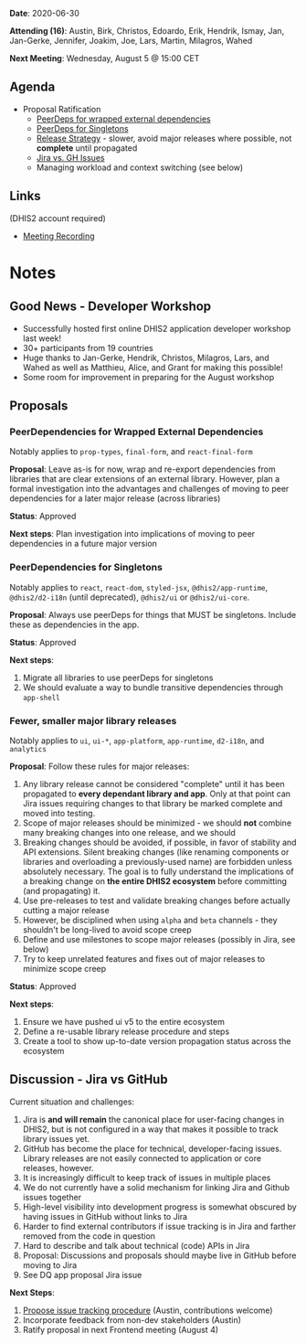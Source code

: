 **Date**: 2020-06-30

**Attending (16)**: Austin, Birk, Christos, Edoardo, Erik, Hendrik, Ismay, Jan, Jan-Gerke, Jennifer, Joakim, Joe, Lars, Martin, Milagros, Wahed

**Next Meeting**: Wednesday, August 5 @ 15:00 CET

## Agenda

- Proposal Ratification
  - [PeerDeps for wrapped external dependencies](https://github.com/dhis2/notes/issues/67)
  - [PeerDeps for Singletons](https://github.com/dhis2/notes/issues/67)
  - [Release Strategy](https://github.com/dhis2/notes/issues/101) - slower, avoid major releases where possible, not **complete** until propagated
  - [Jira vs. GH Issues](https://dhis2.slack.com/archives/CDX5CE15W/p1592488981276700)
  - Managing workload and context switching (see below)

## Links

(DHIS2 account required)

* [Meeting Recording](https://drive.google.com/file/d/1CPkBMWMy38iNu62K6FgiVYvANxmEw6mg/view)

# Notes

## Good News - Developer Workshop

- Successfully hosted first online DHIS2 application developer workshop last week!
- 30+ participants from 19 countries
- Huge thanks to Jan-Gerke, Hendrik, Christos, Milagros, Lars, and Wahed as well as Matthieu, Alice, and Grant for making this possible!
- Some room for improvement in preparing for the August workshop

## Proposals

### PeerDependencies for Wrapped External Dependencies

Notably applies to `prop-types`, `final-form`, and `react-final-form`

**Proposal**: Leave as-is for now, wrap and re-export dependencies from libraries that are clear extensions of an external library.
However, plan a formal investigation into the advantages and challenges of moving to peer dependencies for a later major release (across libraries)

**Status**: Approved

**Next steps**: Plan investigation into implications of moving to peer dependencies in a future major version

### PeerDependencies for Singletons

Notably applies to `react`, `react-dom`, `styled-jsx`, `@dhis2/app-runtime`, `@dhis2/d2-i18n` (until deprecated), `@dhis2/ui` or `@dhis2/ui-core`. 

**Proposal**: Always use peerDeps for things that MUST be singletons. Include these as dependencies in the app.

**Status**: Approved

**Next steps**:
1. Migrate all libraries to use peerDeps for singletons
2. We should evaluate a way to bundle transitive dependencies through `app-shell`

### Fewer, smaller major library releases

Notably applies to `ui`, `ui-*`, `app-platform`, `app-runtime`, `d2-i18n`, and `analytics`

**Proposal**: Follow these rules for major releases:

1. Any library release cannot be considered "complete" until it has been propagated to **every dependant library and app**.  Only at that point can Jira issues requiring changes to that library be marked complete and moved into testing.
2. Scope of major releases should be minimized - we should **not** combine many breaking changes into one release, and we should 
3. Breaking changes should be avoided, if possible, in favor of stability and API extensions.  Silent breaking changes (like renaming components or libraries and overloading a previously-used name) are forbidden unless absolutely necessary.  The goal is to fully understand the implications of a breaking change on **the entire DHIS2 ecosystem** before committing (and propagating) it.
4. Use pre-releases to test and validate breaking changes before actually cutting a major release
5. However, be disciplined when using `alpha` and `beta` channels - they shouldn't be long-lived to avoid scope creep
6. Define and use milestones to scope major releases (possibly in Jira, see below)
7. Try to keep unrelated features and fixes out of major releases to minimize scope creep

**Status**: Approved

**Next steps**:
1. Ensure we have pushed ui v5 to the entire ecosystem
2. Define a re-usable library release procedure and steps
3. Create a tool to show up-to-date version propagation status across the ecosystem

## Discussion - Jira vs GitHub

Current situation and challenges:
1. Jira is **and will remain** the canonical place for user-facing changes in DHIS2, but is not configured in a way that makes it possible to track library issues yet.
2. GitHub has become the place for technical, developer-facing issues.  Library releases are not easily connected to application or core releases, however.
3. It is increasingly difficult to keep track of issues in multiple places
4. We do not currently have a solid mechanism for linking Jira and Github issues together
5. High-level visibility into development progress is somewhat obscured by having issues in GitHub without links to Jira
6. Harder to find external contributors if issue tracking is in Jira and farther removed from the code in question
7. Hard to describe and talk about technical (code) APIs in Jira
8. Proposal: Discussions and proposals should maybe live in GitHub before moving to Jira
9. See DQ app proposal Jira issue

**Next Steps**: 
1. [Propose issue tracking procedure](https://docs.google.com/document/d/1AJxiNU1nJQxSPoC6BHsa8TkMaxLC85kbyQ9C8iaaUGQ/edit#) (Austin, contributions welcome)
2. Incorporate feedback from non-dev stakeholders (Austin)
3. Ratify proposal in next Frontend meeting (August 4)
